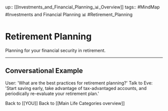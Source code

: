 up:: [[Investments_and_Financial_Planning_📊_Overview]]
tags:: #MindMap #Investments and Financial Planning 📊 #Retirement_Planning

# Retirement Planning

Planning for your financial security in retirement.

---
## Conversational Example
User: 'What are the best practices for retirement planning?'
Talk to Eve: 'Start saving early, take advantage of tax-advantaged accounts, and periodically re-evaluate your retirement plan.'

Back to [[YOU]]
Back to [[Main Life Categories overview]]
